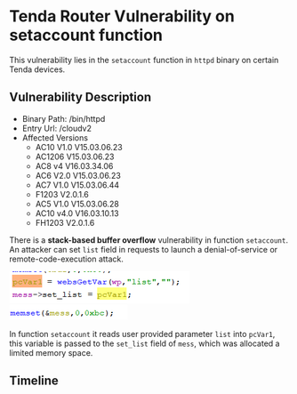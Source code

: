 # Tenda Router Vulnerability on setaccount function

This vulnerability lies in the `setaccount` function in `httpd` binary on certain Tenda devices.

## Vulnerability Description

* Binary Path: /bin/httpd
* Entry Url: /cloudv2
* Affected Versions
    * AC10 V1.0 V15.03.06.23
    * AC1206 V15.03.06.23
    * AC8 v4 V16.03.34.06
    * AC6 V2.0 V15.03.06.23
    * AC7 V1.0 V15.03.06.44
    * F1203 V2.0.1.6
    * AC5 V1.0 V15.03.06.28
    * AC10 v4.0 V16.03.10.13
    * FH1203 V2.0.1.6
    
There is a **stack-based buffer overflow** vulnerability in function `setaccount`. An attacker can set `list` field in requests to launch a denial-of-service or remote-code-execution attack.

![Vulnerability Function](./vuln1.png)
![Memset Function](./vuln2.png)

In function `setaccount` it reads user provided parameter `list` into `pcVar1`, this variable is passed to the `set_list` field of `mess`, which was allocated a limited memory space.

## Timeline
